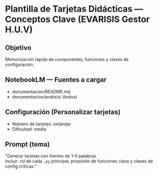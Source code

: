 # Plantilla de Tarjetas Didácticas — Conceptos Clave (EVARISIS Gestor H.U.V)

## Objetivo
Memorización rápida de componentes, funciones y claves de configuración.

## NotebookLM — Fuentes a cargar
- documentacion/README.md
- documentacion/analisis/ (todos)

## Configuración (Personalizar tarjetas)
- Número de tarjetas: estándar
- Dificultad: media

## Prompt (tema)
"Generar tarjetas con frentes de 1–5 palabras.  
Incluir: rol de cada `.py` principal, propósito de funciones clave y claves de config críticas."